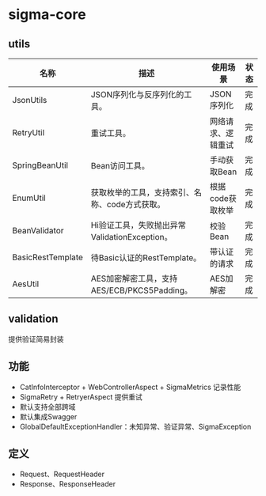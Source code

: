 # sigma-core

## utils

名称|描述|使用场景|状态
--|--|--|--
JsonUtils|JSON序列化与反序列化的工具。| JSON序列化 | 完成
RetryUtil|重试工具。| 网络请求、逻辑重试 | 完成
SpringBeanUtil|Bean访问工具。| 手动获取Bean | 完成
EnumUtil|获取枚举的工具，支持索引、名称、code方式获取。 | 根据code获取枚举 | 完成
BeanValidator|Hi验证工具，失败抛出异常ValidationException。 | 校验Bean | 完成
BasicRestTemplate|待Basic认证的RestTemplate。| 带认证的请求 | 完成
AesUtil|AES加密解密工具，支持AES/ECB/PKCS5Padding。| AES加解密 | 完成

## validation

提供验证简易封装

## 功能

* CatInfoInterceptor + WebControllerAspect + SigmaMetrics 记录性能
* SigmaRetry + RetryerAspect 提供重试
* 默认支持全部跨域
* 默认集成Swagger
* GlobalDefaultExceptionHandler：未知异常、验证异常、SigmaException

## 定义

* Request、RequestHeader
* Response、ResponseHeader